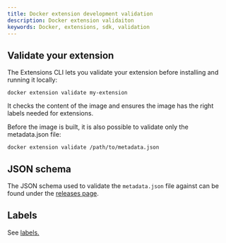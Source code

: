 ```yaml
---
title: Docker extension development validation
description: Docker extension validaiton
keywords: Docker, extensions, sdk, validation
---
```


## Validate your extension

The Extensions CLI lets you validate your extension before installing and running it locally:

```console
docker extension validate my-extension
```

It checks the content of the image and ensures the image has the right labels needed for extensions.

Before the image is built, it is also possible to validate only the metadata.json file:

```console
docker extension validate /path/to/metadata.json
```

## JSON schema

The JSON schema used to validate the `metadata.json` file against can be found under the [releases page](https://github.com/docker/extensions-sdk/releases/latest).

## Labels

See [labels.](labels.md)
